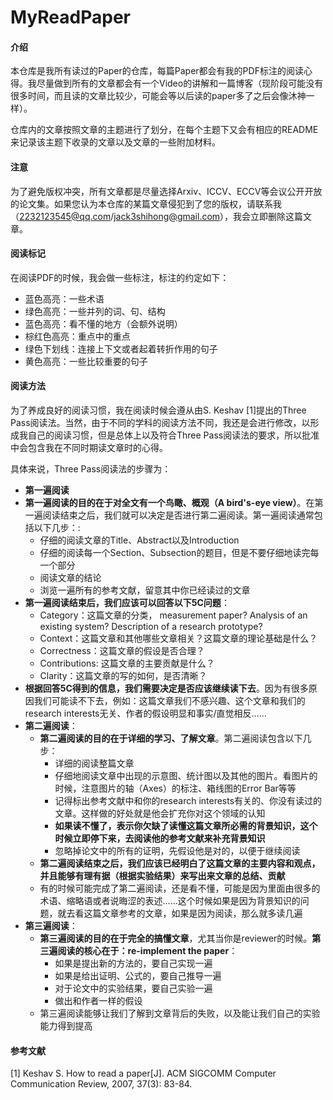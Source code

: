 # MyReadPaper

#### 介绍
本仓库是我所有读过的Paper的仓库，每篇Paper都会有我的PDF标注的阅读心得。我尽量做到所有的文章都会有一个Video的讲解和一篇博客（现阶段可能没有很多时间，而且读的文章比较少，可能会等以后读的paper多了之后会像沐神一样）。



仓库内的文章按照文章的主题进行了划分，在每个主题下又会有相应的README来记录该主题下收录的文章以及文章的一些附加材料。



#### 注意

为了避免版权冲突，所有文章都是尽量选择Arxiv、ICCV、ECCV等会议公开开放的论文集。如果您认为本仓库的某篇文章侵犯到了您的版权，请联系我（2232123545@qq.com/jack3shihong@gmail.com），我会立即删除这篇文章。



#### 阅读标记

在阅读PDF的时候，我会做一些标注，标注的约定如下：

- 蓝色高亮：一些术语
- 绿色高亮：一些并列的词、句、结构
- 蓝色高亮：看不懂的地方（会额外说明）
- 棕红色高亮：重点中的重点
- 绿色下划线：连接上下文或者起着转折作用的句子
- 黄色高亮：一些比较重要的句子



#### 阅读方法

为了养成良好的阅读习惯，我在阅读时候会遵从由S. Keshav [1]提出的Three Pass阅读法。当然，由于不同的学科的阅读方法不同，我还是会进行修改，以形成我自己的阅读习惯，但是总体上以及符合Three Pass阅读法的要求，所以批准中会包含我在不同时期读文章时的心得。

具体来说，Three Pass阅读法的步骤为：

-  **第一遍阅读**
  - **第一遍阅读的目的在于对全文有一个鸟瞰、概观（A bird's-eye view）**。在第一遍阅读结束之后，我们就可以决定是否进行第二遍阅读。第一遍阅读通常包括以下几步：:
    - 仔细的阅读文章的Title、Abstract以及Introduction
    - 仔细的阅读每一个Section、Subsection的题目，但是不要仔细地读完每一个部分
    - 阅读文章的结论
    - 浏览一遍所有的参考文献，留意其中你已经读过的文章
  - **第一遍阅读结束后，我们应该可以回答以下5C问题**：
    - Category：这篇文章的分类， measurement paper? Analysis of an existing system? Description of a research prototype?
    - Context：这篇文章和其他哪些文章相关？这篇文章的理论基础是什么？
    - Correctness：这篇文章的假设是否合理？
    - Contributions: 这篇文章的主要贡献是什么？
    - Clarity：这篇文章的写的如何，是否清晰？
  - **根据回答5C得到的信息，我们需要决定是否应该继续读下去**。因为有很多原因我们可能读不下去，例如：这篇文章我们不感兴趣、这个文章和我们的research interests无关、作者的假设明显和事实/直觉相反……
- **第二遍阅读**：
  - **第二遍阅读的目的在于详细的学习、了解文章**。第二遍阅读包含以下几步：
    - 详细的阅读整篇文章
    - 仔细地阅读文章中出现的示意图、统计图以及其他的图片。看图片的时候，注意图片的轴（Axes）的标注、箱线图的Error Bar等等
    - 记得标出参考文献中和你的research interests有关的、你没有读过的文章。这样做的好处就是他会扩充你对这个领域的认知
    - **如果读不懂了，表示你欠缺了读懂这篇文章所必需的背景知识，这个时候立即停下来，去阅读他的参考文献来补充背景知识**
    - 忽略掉论文中的所有的证明，先假设他是对的，以便于继续阅读
  - **第二遍阅读结束之后，我们应该已经明白了这篇文章的主要内容和观点，并且能够有理有据（根据实验结果）来写出来文章的总结、贡献**
  - 有的时候可能完成了第二遍阅读，还是看不懂，可能是因为里面由很多的术语、缩略语或者说晦涩的表述……这个时候如果是因为背景知识的问题，就去看这篇文章参考的文章，如果是因为阅读，那么就多读几遍
- **第三遍阅读**：
  - **第三遍阅读的目的在于完全的搞懂文章**，尤其当你是reviewer的时候。**第三遍阅读的核心在于：re-implement the paper**：
    - 如果是提出新的方法的，要自己实现一遍
    - 如果是给出证明、公式的，要自己推导一遍
    - 对于论文中的实验结果，要自己实验一遍
    - 做出和作者一样的假设
  - 第三遍阅读能够让我们了解到文章背后的失败，以及能让我们自己的实验能力得到提高





#### 参考文献

[1] Keshav S. How to read a paper[J]. ACM SIGCOMM Computer Communication Review, 2007, 37(3): 83-84.

